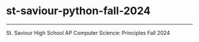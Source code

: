 # st-saviour-python-fall-2024
---
St. Saviour High School 
AP Computer Science: Principles
Fall 2024
